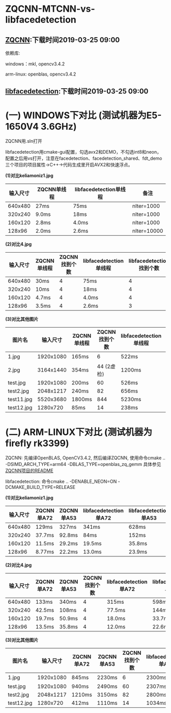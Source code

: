 # ZQCNN-MTCNN-vs-libfacedetection

## [ZQCNN](https://github.com/zuoqing1988/ZQCNN):下载时间2019-03-25 09:00

依赖库:

windows：mkl, opencv3.4.2

arm-linux: openblas, opencv3.4.2

## [libfacedetection](https://github.com/ShiqiYu/libfacedetection):下载时间2019-03-25 09:00

# (一) WINDOWS下对比 (测试机器为E5-1650V4 3.6GHz)

ZQCNN用.sln打开

libfacedetection用cmake-gui配置，勾选avx2和DEMO，不勾选int8和neon，配置之后用vs打开，注意在facedetection、facedetection_shared、fdt_demo三个项目的项目属性->C++->代码生成里开启AVX2和快速浮点。

**(1)对比keliamoniz1.jpg**

| 输入尺寸     | ZQCNN单线程|  libfacedetection单线程 | 备注       |
| ------       | ---------  | -----------------       | --------   |
| 640x480      |  27ms      | 75ms                    | nIter=1000 |
| 320x240      |  9.0ms     | 18ms                    | nIter=1000 |
| 160x120      |  2.8ms     | 4.0ms                   | nIter=1000 |
| 128x96       |  2.0ms     | 2.6ms                   | nIter=10000|

**(2)对比4.jpg**

| 输入尺寸     | ZQCNN单线程 | ZQCNN找到个数 |  libfacedetection单线程 | libfacedetection找到个数 | 备注       |
| ------       | ---------   | ------------- | -----------------       | ------------------------ | -------    |
| 640x480      |  30ms       | 4             | 75ms                    | 4                        | nIter=1000 |
| 320x240      |  10ms       | 4             | 18ms                    | 4                        | nIter=1000 |
| 160x120      |  4.7ms      | 4             | 4.0ms                   | 4                        | nIter=1000 |
| 128x96       |  3.5ms      | 4             | 2.6ms                   | 3                        | nIter=10000|

**(3)对比其他图片**

| 图片名      | 输入尺寸     | ZQCNN单线程 | ZQCNN找到个数 |  libfacedetection单线程 | libfacedetection找到个数 | 备注      |
| ------      | ------       | ---------   | ------------- | -----------------       | ------------------------ | --------  |
| 1.jpg       | 1920x1080    |  165ms      | 6             | 522ms                   | 10 (2虚检)               | nIter=100 |
| 2.jpg       | 3164x1440    |  354ms      | 44 (2虚检)    | 1200ms                  | 42 (很多框不准)          | nIter=10  |
| test.jpg    | 1920x1080    |  200ms      | 60            | 526ms                   | 50                       | nIter=100 |
| test2.jpg   | 2048x1217    |  240ms      | 82            | 656ms                   | 50                       | nIter=50  |
| test11.jpg  | 5520x3680    |  1800ms     | 844           | 5230ms                  | 50                       | nIter=10  |
| test12.jpg  | 1280x720     |  85ms       | 14            | 238ms                   | 14                       | nIter=100 |

# (二) ARM-LINUX下对比 (测试机器为firefly rk3399)

ZQCNN: 先编译OpenBLAS, OpenCV3.4.2, 然后编译ZQCNN, 使用命令cmake .. -DSIMD_ARCH_TYPE=arm64 -DBLAS_TYPE=openblas_zq_gemm 具体参见[ZQCNN项目的README](https://github.com/zuoqing1988/ZQCNN)

libfacedetection: 命令cmake .. -DENABLE_NEON=ON -DCMAKE_BUILD_TYPE=RELEASE


**(1)对比keliamoniz1.jpg**

| 输入尺寸     | ZQCNN单A72   | ZQCNN单A53   |  libfacedetection单A72 |  libfacedetection单A53   | 备注       |
| ------       | ---------    | -----------  |   ------------         |  ------------------      | --------   |
| 640x480      |  129ms       | 327ms        |    341ms               |  628ms                   | nIter=100  |
| 320x240      |  37.7ms      | 92.8ms       |    84ms                |  152ms                   | nIter=100  |
| 160x120      |  11.5ms      | 29.2ms       |    19.5ms              |  35.8ms                  | nIter=500  |
| 128x96       |  8.77ms      | 22.2ms       |    13.0ms              |  23.9ms                  | nIter=1000 |

**(2)对比4.jpg**

| 输入尺寸     | ZQCNN单A72   | ZQCNN单A53  | ZQCNN找到个数 |  libfacedetection单A72 |  libfacedetection单A53  | libfacedetection找到个数  | 备注       |
| ------       | ---------    | ----------- | -----------   |   ------------         |  ------------------     | ------------------------- | --------   |
| 640x480      |  133ms       | 340ms       |       4       |  315ms                 |    598ms                | 4                         | nIter=100  |
| 320x240      |  42.5ms      | 108ms       |       4       |  77.5ms                |    144ms                | 4                         | nIter=100  |
| 160x120      |  19.7ms      | 50.9ms      |       4       |  18.0ms                |    33.7ms               | 4                         | nIter=500  |
| 128x96       |  13.5ms      | 35.8ms      |       4       |  12.0ms                |    22.6ms               | 3                         | nIter=1000 |

**(3)对比其他图片**

| 图片名      | 输入尺寸     | ZQCNN单A72 | ZQCNN单A53 | ZQCNN找到个数 |  libfacedetection单A72 |  libfacedetection单A53  | libfacedetection找到个数 | 备注     |
| ------      | ------       | ---------  | ---------- | ------------- |   ------------         |  ------------------     | ------------------------ | -------  |
| 1.jpg       | 1920x1080    |  845ms     | 2230ms     | 6             |   2300ms               |  4265ms                 | 10 (2虚检)               | nIter=10 |
| test.jpg    | 1920x1080    |  940ms     | 2490ms     | 60            |   2307ms               |  4266ms                 | 50                       | nIter=10 |
| test2.jpg   | 2048x1217    |  1210ms    | 3150ms     | 82            |   2800ms               |  5185ms                 | 50                       | nIter=10 |
| test12.jpg  | 1280x720     |  412ms     | 1110ms     | 14            |   1034ms               |  1896ms                 | 14                       | nIter=10 |

